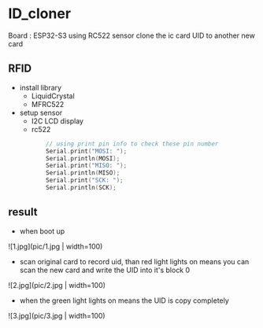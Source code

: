 # ID_cloner

Board : ESP32-S3
using RC522 sensor clone the ic card UID to another new card

## RFID
- install library
    - LiquidCrystal
    - MFRC522
- setup sensor
    - I2C LCD display
    - rc522
        ``` cpp
            // using print pin info to check these pin number
            Serial.print("MOSI: ");
            Serial.println(MOSI);
            Serial.print("MISO: ");
            Serial.println(MISO);
            Serial.print("SCK: ");
            Serial.println(SCK);
        ```

## result

- when boot up

![1.jpg](pic/1.jpg | width=100)

- scan original card to record uid, than red light lights on means you can scan the new card and write the UID into it's block 0

![2.jpg](pic/2.jpg | width=100)

- when the green light lights on means the UID is copy completely

![3.jpg](pic/3.jpg | width=100)